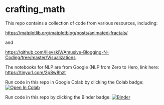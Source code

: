 # crafting_math

This repo contains a collection of code from various resources, including:

https://matplotlib.org/matplotblog/posts/animated-fractals/

and

https://github.com/IlievskiV/Amusive-Blogging-N-Coding/tree/master/Visualizations

The notebooks for NLP are from Google (NLP from Zero to Hero, link here: https://tinyurl.com/2p8w8hzt

Run code in this repo in Google Colab by clicking the Colab badge: <a target="_blank" href="https://colab.research.google.com/github/yajuna/crafting_math/blob/master">
  <img src="https://colab.research.google.com/assets/colab-badge.svg" alt="Open In Colab"/>
</a>

Run code in this repo by clicking the Binder badge: [![Binder](https://mybinder.org/badge_logo.svg)](https://mybinder.org/v2/gh/yajuna/crafting_math/HEAD)
